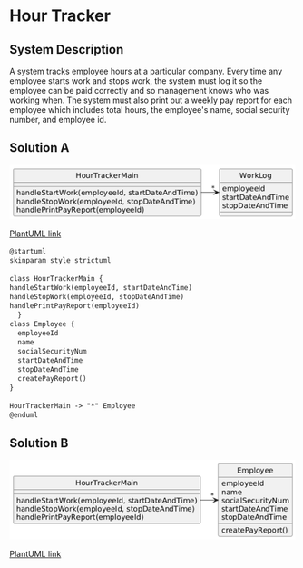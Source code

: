 # Hour Tracker

## System Description
A system tracks employee hours at a particular company.  Every time any employee starts work and stops work, the system must log it so the employee can be paid correctly and so management knows who was working when.  The system must also print out a weekly pay report for each employee which includes total hours, the employee's name, social security number, and employee id. 

## Solution A
![Solution A UML Diagram](HourTrackerA.png)

[PlantUML link](https://www.plantuml.com/plantuml/uml/RO_Bgi8m443tynL3LxUNUtz1AhXGK2XQS3qqWuRc4IRfeaZ_tRRuaDfDDZbpvamH4qbghO7OQ1T8o69CdU7X5LrFFr0RYX6tlfLAg6vO3gGTtk1AJXa-ZOQpb-Q7RJ2-OzwfFvoy6qgyTghIblCNxSC2xCC2MufsgQJkoC5B-fZ80R5_P8solRyCEOXl0l2h072-1tg0-LN_Ayn-iwSL2dQgjUOE)

```PlantUML
@startuml
skinparam style strictuml

class HourTrackerMain {
handleStartWork(employeeId, startDateAndTime)
handleStopWork(employeeId, stopDateAndTime)
handlePrintPayReport(employeeId)
  }
class Employee {
  employeeId
  name
  socialSecurityNum
  startDateAndTime
  stopDateAndTime
  createPayReport()
}

HourTrackerMain -> "*" Employee
@enduml
``` 

## Solution B
![Solution B UML Diagram](HourTrackerB.png)

[PlantUML link](https://www.plantuml.com/plantuml/uml/RO_Bgi8m443tynL3LxUNUtz1AhXGK2XQS3qqWuRc4IRfeaZ_tRRuaDfDDZbpvamH4qbghO7OQ1T8o69CdU7X5LrFFr0RYX6tlfLAg6vO3gGTtk1AJXa-ZOQpb-Q7RJ2-OzwfFvoy6qgyTghIblCNxSC2xCC2MufsgQJkoC5B-fZ80R5_P8solRyCEOXl0l2h072-1tg0-LN_Ayn-iwSL2dQgjUOE)
